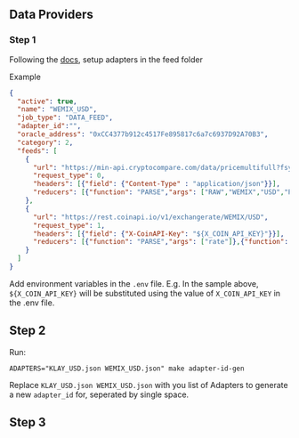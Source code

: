 ## Data Providers

### Step 1

Following the [docs](https://klayoracle.gitbook.io/v1.0.0/), setup adapters in the feed folder

Example 

```json
{
  "active": true,
  "name": "WEMIX_USD",
  "job_type": "DATA_FEED",
  "adapter_id":"",
  "oracle_address": "0xCC4377b912c4517Fe895817c6a7c6937D92A70B3",
  "category": 2,
  "feeds": [
    {
      "url": "https://min-api.cryptocompare.com/data/pricemultifull?fsyms=WEMIX&tsyms=USD",
      "request_type": 0,
      "headers": [{"field": {"Content-Type" : "application/json"}}],
      "reducers": [{"function": "PARSE","args": ["RAW","WEMIX","USD","PRICE"]},{"function": "MUL","args": ["1000000000"]}]
    },
    {
      "url": "https://rest.coinapi.io/v1/exchangerate/WEMIX/USD",
      "request_type": 1,
      "headers": [{"field": {"X-CoinAPI-Key": "${X_COIN_API_KEY}"}}],
      "reducers": [{"function": "PARSE","args": ["rate"]},{"function": "MUL","args": ["1000000000"]}]
    }
  ]
}
```

Add environment variables in the `.env` file. 
E.g. In the sample above, `${X_COIN_API_KEY}` will be substituted using the value of `X_COIN_API_KEY` in the .env file.


## Step 2

Run:

```shell
ADAPTERS="KLAY_USD.json WEMIX_USD.json" make adapter-id-gen
```

Replace `KLAY_USD.json WEMIX_USD.json` with you list of Adapters to generate a new `adapter_id` for, seperated by single space.

## Step 3


